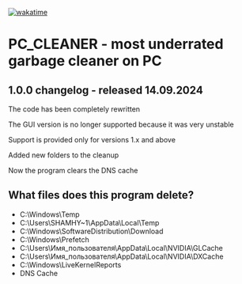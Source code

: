 [![wakatime](https://wakatime.com/badge/github/ShamHyper/PC_CLEANER.svg)](https://wakatime.com/badge/github/ShamHyper/PC_CLEANER)
# PC_CLEANER - most underrated garbage cleaner on PC

## 1.0.0 changelog - released 14.09.2024

The code has been completely rewritten

The GUI version is no longer supported because it was very unstable

Support is provided only for versions 1.x and above

Added new folders to the cleanup

Now the program clears the DNS cache

## What files does this program delete?

- C:\Windows\Temp
- C:\Users\SHAMHY~1\AppData\Local\Temp
- C:\Windows\SoftwareDistribution\Download
- C:\Windows\Prefetch
- C:\Users\Имя_пользователя\AppData\Local\NVIDIA\GLCache
- C:\Users\Имя_пользователя\AppData\Local\NVIDIA\DXCache
- C:\Windows\LiveKernelReports
- DNS Cache